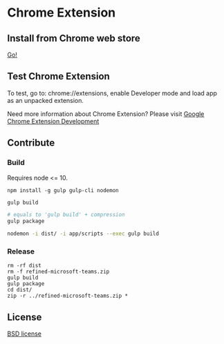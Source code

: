 # Chrome Extension

## Install from Chrome web store

[Go!](https://chrome.google.com/webstore/detail/refined-microsoft-teams/bipffdldhfhcecjhcgklheahpkocojfk)

## Test Chrome Extension

To test, go to: chrome://extensions, enable Developer mode and load app as an unpacked extension.

Need more information about Chrome Extension? Please visit [Google Chrome Extension Development](http://developer.chrome.com/extensions/devguide.html)

## Contribute

### Build

Requires node <= 10.

```
npm install -g gulp gulp-cli nodemon
```

```bash
gulp build
```

```bash
# equals to 'gulp build' + compression
gulp package
```

```bash
nodemon -i dist/ -i app/scripts --exec gulp build
```

### Release

```
rm -rf dist
rm -f refined-microsoft-teams.zip
gulp build
gulp package
cd dist/
zip -r ../refined-microsoft-teams.zip *
```

## License

[BSD license](http://opensource.org/licenses/bsd-license.php)
